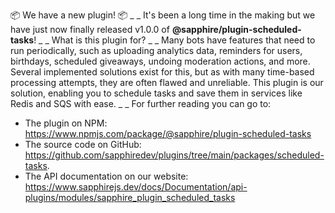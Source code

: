 📦 We have a new plugin! 📦
_ _
It's been a long time in the making but we have just now finally released v1.0.0 of **@sapphire/plugin-scheduled-tasks**!
_ _
What is this plugin for?
_ _
Many bots have features that need to run periodically, such as uploading analytics data, reminders for users, birthdays, scheduled giveaways, undoing moderation actions, and more. Several implemented solutions exist for this, but as with many time-based processing attempts, they are often flawed and unreliable. This plugin is our solution, enabling you to schedule tasks and save them in services like Redis and SQS with ease.
_ _
For further reading you can go to:
- The plugin on NPM: <https://www.npmjs.com/package/@sapphire/plugin-scheduled-tasks>
- The source code on GitHub: <https://github.com/sapphiredev/plugins/tree/main/packages/scheduled-tasks>.
- The API documentation on our website: <https://www.sapphirejs.dev/docs/Documentation/api-plugins/modules/sapphire_plugin_scheduled_tasks>